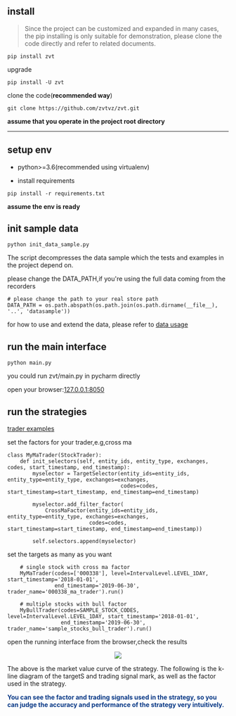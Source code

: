 ## install

> Since the project can be customized and expanded in many cases, the pip installing is only suitable for demonstration, please clone the code directly and refer to related documents.

```
pip install zvt
```
upgrade
```
pip install -U zvt
```

clone the code(**recommended way**)

```
git clone https://github.com/zvtvz/zvt.git
```
**assume that you operate in the project root directory**
****

## setup env

- python>=3.6(recommended using virtualenv)

- install requirements
```
pip install -r requirements.txt
```

**assume the env is ready** 

## init sample data
```
python init_data_sample.py
```

The script decompresses the data sample which the tests and examples in the project depend on.

please change the DATA_PATH,if you're using the full data coming from the recorders

```
# please change the path to your real store path
DATA_PATH = os.path.abspath(os.path.join(os.path.dirname(__file__), '..', 'datasample'))

```


for how to use and extend the data, please refer to [data usage](./data_usage.md)

## run the main interface
```
python main.py
```
you could run zvt/main.py in pycharm directly


open your browser:[127.0.0.1:8050](http://127.0.0.1:8050)

## run the strategies
[trader examples](https://github.com/zvtvz/zvt/tree/master/examples/trader)

set the factors for your trader,e.g,cross ma
```
class MyMaTrader(StockTrader):
    def init_selectors(self, entity_ids, entity_type, exchanges, codes, start_timestamp, end_timestamp):
        myselector = TargetSelector(entity_ids=entity_ids, entity_type=entity_type, exchanges=exchanges,
                                    codes=codes, start_timestamp=start_timestamp, end_timestamp=end_timestamp)

        myselector.add_filter_factor(
            CrossMaFactor(entity_ids=entity_ids, entity_type=entity_type, exchanges=exchanges,
                          codes=codes, start_timestamp=start_timestamp, end_timestamp=end_timestamp))

        self.selectors.append(myselector)

```

set the targets as many as you want
```
    # single stock with cross ma factor
    MyMaTrader(codes=['000338'], level=IntervalLevel.LEVEL_1DAY, start_timestamp='2018-01-01',
               end_timestamp='2019-06-30', trader_name='000338_ma_trader').run()
    
    # multiple stocks with bull factor
    MyBullTrader(codes=SAMPLE_STOCK_CODES, level=IntervalLevel.LEVEL_1DAY, start_timestamp='2018-01-01',
                 end_timestamp='2019-06-30', trader_name='sample_stocks_bull_trader').run()
```


open the running interface from the browser,check the results
<p align="center"><img src='./imgs/trader_list_view.gif'/></p>

The above is the market value curve of the strategy. The following is the k-line diagram of the targetS and trading signal mark, as well as the factor used in the strategy.

**<span style="color:#073785">You can see the factor and trading signals used in the strategy, so you can judge the accuracy and performance of the strategy very intuitively.</span>**